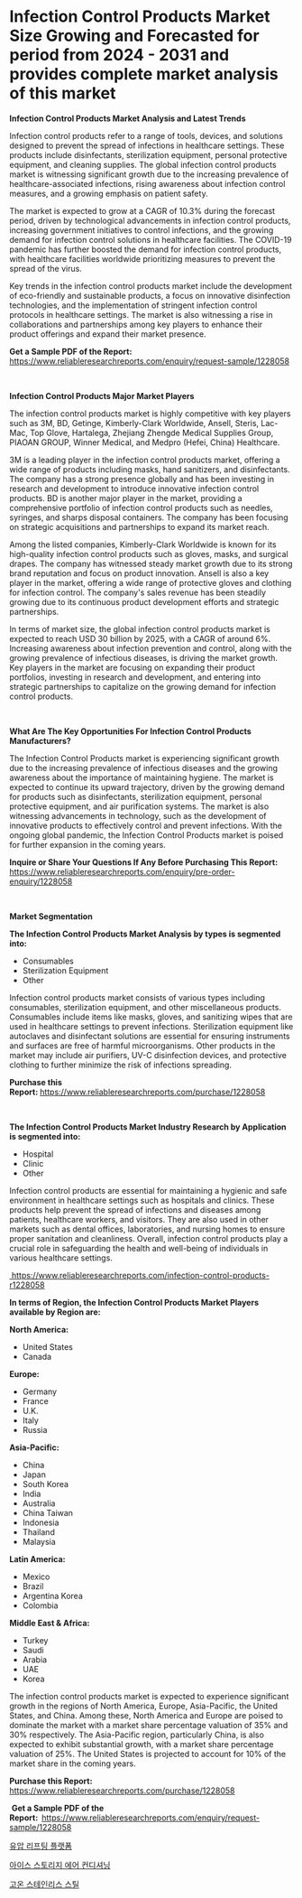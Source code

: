 <p><h1>Infection Control Products Market Size Growing and Forecasted for period from 2024 - 2031 and provides complete market analysis of this market</h1></p><p><strong>Infection Control Products Market Analysis and Latest Trends</strong></p>
<p><p>Infection control products refer to a range of tools, devices, and solutions designed to prevent the spread of infections in healthcare settings. These products include disinfectants, sterilization equipment, personal protective equipment, and cleaning supplies. The global infection control products market is witnessing significant growth due to the increasing prevalence of healthcare-associated infections, rising awareness about infection control measures, and a growing emphasis on patient safety.</p><p>The market is expected to grow at a CAGR of 10.3% during the forecast period, driven by technological advancements in infection control products, increasing government initiatives to control infections, and the growing demand for infection control solutions in healthcare facilities. The COVID-19 pandemic has further boosted the demand for infection control products, with healthcare facilities worldwide prioritizing measures to prevent the spread of the virus.</p><p>Key trends in the infection control products market include the development of eco-friendly and sustainable products, a focus on innovative disinfection technologies, and the implementation of stringent infection control protocols in healthcare settings. The market is also witnessing a rise in collaborations and partnerships among key players to enhance their product offerings and expand their market presence.</p></p>
<p><strong>Get a Sample PDF of the Report:&nbsp;</strong> <a href="https://www.reliableresearchreports.com/enquiry/request-sample/1228058">https://www.reliableresearchreports.com/enquiry/request-sample/1228058</a></p>
<p>&nbsp;</p>
<p><strong>Infection Control Products Major Market Players</strong></p>
<p><p>The infection control products market is highly competitive with key players such as 3M, BD, Getinge, Kimberly-Clark Worldwide, Ansell, Steris, Lac-Mac, Top Glove, Hartalega, Zhejiang Zhengde Medical Supplies Group, PIAOAN GROUP, Winner Medical, and Medpro (Hefei, China) Healthcare.</p><p>3M is a leading player in the infection control products market, offering a wide range of products including masks, hand sanitizers, and disinfectants. The company has a strong presence globally and has been investing in research and development to introduce innovative infection control products. BD is another major player in the market, providing a comprehensive portfolio of infection control products such as needles, syringes, and sharps disposal containers. The company has been focusing on strategic acquisitions and partnerships to expand its market reach.</p><p>Among the listed companies, Kimberly-Clark Worldwide is known for its high-quality infection control products such as gloves, masks, and surgical drapes. The company has witnessed steady market growth due to its strong brand reputation and focus on product innovation. Ansell is also a key player in the market, offering a wide range of protective gloves and clothing for infection control. The company's sales revenue has been steadily growing due to its continuous product development efforts and strategic partnerships.</p><p>In terms of market size, the global infection control products market is expected to reach USD 30 billion by 2025, with a CAGR of around 6%. Increasing awareness about infection prevention and control, along with the growing prevalence of infectious diseases, is driving the market growth. Key players in the market are focusing on expanding their product portfolios, investing in research and development, and entering into strategic partnerships to capitalize on the growing demand for infection control products.</p></p>
<p>&nbsp;</p>
<p><strong>What Are The Key Opportunities For Infection Control Products Manufacturers?</strong></p>
<p><p>The Infection Control Products market is experiencing significant growth due to the increasing prevalence of infectious diseases and the growing awareness about the importance of maintaining hygiene. The market is expected to continue its upward trajectory, driven by the growing demand for products such as disinfectants, sterilization equipment, personal protective equipment, and air purification systems. The market is also witnessing advancements in technology, such as the development of innovative products to effectively control and prevent infections. With the ongoing global pandemic, the Infection Control Products market is poised for further expansion in the coming years.</p></p>
<p><strong>Inquire or Share Your Questions If Any Before Purchasing This Report:</strong> <a href="https://www.reliableresearchreports.com/enquiry/pre-order-enquiry/1228058">https://www.reliableresearchreports.com/enquiry/pre-order-enquiry/1228058</a></p>
<p>&nbsp;</p>
<p><strong>Market Segmentation</strong></p>
<p><strong>The Infection Control Products Market Analysis by types is segmented into:</strong></p>
<p><ul><li>Consumables</li><li>Sterilization Equipment</li><li>Other</li></ul></p>
<p><p>Infection control products market consists of various types including consumables, sterilization equipment, and other miscellaneous products. Consumables include items like masks, gloves, and sanitizing wipes that are used in healthcare settings to prevent infections. Sterilization equipment like autoclaves and disinfectant solutions are essential for ensuring instruments and surfaces are free of harmful microorganisms. Other products in the market may include air purifiers, UV-C disinfection devices, and protective clothing to further minimize the risk of infections spreading.</p></p>
<p><strong>Purchase this Report:&nbsp;</strong><a href="https://www.reliableresearchreports.com/purchase/1228058">https://www.reliableresearchreports.com/purchase/1228058</a></p>
<p>&nbsp;</p>
<p><strong>The Infection Control Products Market Industry Research by Application is segmented into:</strong></p>
<p><ul><li>Hospital</li><li>Clinic</li><li>Other</li></ul></p>
<p><p>Infection control products are essential for maintaining a hygienic and safe environment in healthcare settings such as hospitals and clinics. These products help prevent the spread of infections and diseases among patients, healthcare workers, and visitors. They are also used in other markets such as dental offices, laboratories, and nursing homes to ensure proper sanitation and cleanliness. Overall, infection control products play a crucial role in safeguarding the health and well-being of individuals in various healthcare settings.</p></p>
<p><a href="https://www.reliableresearchreports.com/infection-control-products-r1228058">&nbsp;https://www.reliableresearchreports.com/infection-control-products-r1228058</a></p>
<p><strong>In terms of Region, the Infection Control Products Market Players available by Region are:</strong></p>
<p>
    <p> <strong> North America: </strong>
        <ul>
            <li>United States</li>
            <li>Canada</li>
        </ul>
        </p> 
    <p> <strong> Europe: </strong>
        <ul>
            <li>Germany</li>
            <li>France</li>
            <li>U.K.</li>
            <li>Italy</li>
            <li>Russia</li>
        </ul>
        </p> 
    <p> <strong> Asia-Pacific: </strong>
        <ul>
            <li>China</li>
            <li>Japan</li>
            <li>South Korea</li>
            <li>India</li>
            <li>Australia</li>
            <li>China Taiwan</li>
            <li>Indonesia</li>
            <li>Thailand</li>
            <li>Malaysia</li>
        </ul>
        </p> 
    <p> <strong> Latin America: </strong>
        <ul>
            <li>Mexico</li>
            <li>Brazil</li>
            <li>Argentina Korea</li>
            <li>Colombia</li>
        </ul>
        </p> 
    <p> <strong> Middle East & Africa: </strong>
        <ul>
            <li>Turkey</li>
            <li>Saudi</li>
            <li>Arabia</li>
            <li>UAE</li>
            <li>Korea</li>
        </ul>
    </p>
    </p>
<p><p>The infection control products market is expected to experience significant growth in the regions of North America, Europe, Asia-Pacific, the United States, and China. Among these, North America and Europe are poised to dominate the market with a market share percentage valuation of 35% and 30% respectively. The Asia-Pacific region, particularly China, is also expected to exhibit substantial growth, with a market share percentage valuation of 25%. The United States is projected to account for 10% of the market share in the coming years.</p></p>
<p><strong>Purchase this Report: </strong><a href="https://www.reliableresearchreports.com/purchase/1228058">https://www.reliableresearchreports.com/purchase/1228058</a></p>
<p>&nbsp;<strong>Get a Sample PDF of the Report:&nbsp;&nbsp;</strong><a href="https://www.reliableresearchreports.com/enquiry/request-sample/1228058">https://www.reliableresearchreports.com/enquiry/request-sample/1228058</a></p>
<p><strong></strong></p>
<p><p><a href="https://medium.com/@leeusso5656/%EC%88%98%EC%A7%81-%EC%8A%B9%EA%B0%95%EA%B8%B0-%EC%8B%9C%EC%9E%A5-2031%EB%85%84%EA%B9%8C%EC%A7%80%EC%9D%98-%ED%8A%B8%EB%A0%8C%EB%93%9C-%EC%98%88%EC%B8%A1-%EB%B0%8F-%EA%B2%BD%EC%9F%81-%EB%B6%84%EC%84%9D-83c4c6c9c8e5">유압 리프팅 플랫폼</a></p><p><a href="https://medium.com/@carlosrtzkzhj/%EB%83%89%EB%8F%99-%EC%A0%80%EC%9E%A5-%EA%B3%B5%EA%B8%B0-%EC%A1%B0%ED%99%94-%EC%8B%9C%EC%9E%A5-%EC%A1%B0%EC%82%AC-%EB%B3%B4%EA%B3%A0%EC%84%9C-%EA%B7%B8-%EC%97%AD%EC%82%AC-%EB%B0%8F-%EC%98%88%EC%B8%A1-2024%EB%85%84%EB%B6%80%ED%84%B0-2031%EB%85%84%EA%B9%8C%EC%A7%80-f982a66600da">아이스 스토리지 에어 컨디셔닝</a></p><p><a href="https://github.com/PhilToryphy7876567/Market-Research-Report-List-1/blob/main/279846143652.md">고온 스테인리스 스틸</a></p></p>